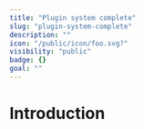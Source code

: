 ```yaml
---
title: "Plugin system complete"
slug: "plugin-system-complete"
description: ""
icon: "/public/icon/foo.svg?"
visibility: "public"
badge: {}
goal: ""
---
```


# Introduction

<!--
TODO add a goal definition
TODO add description
TODO add introduction
TODO add learning units
-->
